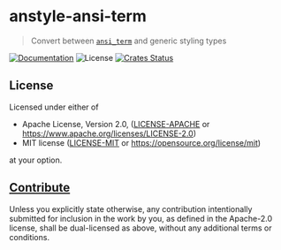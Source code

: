 # anstyle-ansi-term

> Convert between [`ansi_term`](https://lib.rs/ansi_term) and generic styling types

[![Documentation](https://img.shields.io/badge/docs-master-blue.svg)][Documentation]
![License](https://img.shields.io/crates/l/anstyle-ansi-term.svg)
[![Crates Status](https://img.shields.io/crates/v/anstyle-ansi-term.svg)](https://crates.io/crates/anstyle-ansi-term)

## License

Licensed under either of

* Apache License, Version 2.0, ([LICENSE-APACHE](LICENSE-APACHE) or <https://www.apache.org/licenses/LICENSE-2.0>)
* MIT license ([LICENSE-MIT](LICENSE-MIT) or <https://opensource.org/license/mit>)

at your option.

## [Contribute](../../CONTRIBUTING.md)

Unless you explicitly state otherwise, any contribution intentionally
submitted for inclusion in the work by you, as defined in the Apache-2.0
license, shall be dual-licensed as above, without any additional terms or
conditions.

[Crates.io]: https://crates.io/crates/anstyle-ansi-term
[Documentation]: https://docs.rs/anstyle-ansi-term
